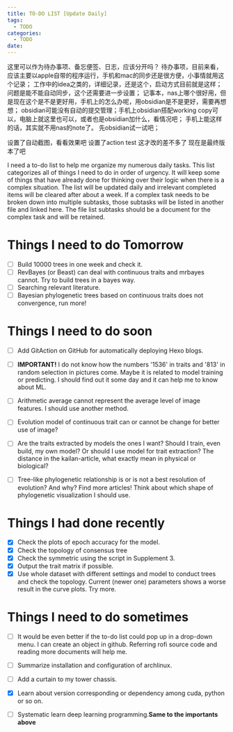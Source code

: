 ```yaml
---
title: TO-DO LIST [Update Daily]
tags:
  - TODO
categories:
  - TODO
date: 
---
```

这里可以作为待办事项、备忘便签、日志，应该分开吗？
待办事项，目前来看，应该主要以apple自带的程序运行，手机和mac的同步还是很方便，小事情就用这个记录；
工作中的idea之类的，详细记录，还是这个，启动方式目前就是这样；
问题是能不能自动同步，这个还需要进一步设置；
记事本，nas上哪个很好用，但是现在这个是不是更好用，手机上的怎么办呢，用obsidian是不是更好，需要再想想；
obsidian可能没有自动的提交管理；手机上obsidian搭配working copy可以，电脑上就这里也可以，或者也是obsidian加什么，看情况吧；
手机上能这样的话，其实就不用nas的note了。
先obsidian试一试吧；

设置了自动截图，看看效果吧
设置了action test 这才改的差不多了
现在是最终版本了吧



I need a to-do list to help me organize my numerous daily tasks. This list categorizes all of things  I need to do in order of urgency. It will keep some of things that have already done for thinking over their logic when there is a complex situation. The list will be updated daily and irrelevant completed items will be cleared after about a week. If a complex task needs to be broken down into multiple subtasks, those subtasks will be listed in another file and linked here. The file list subtasks should be a document for the complex task and will be retained.

# Things I need to do **Tomorrow**
 - [ ] Build 10000 trees in one week and check it.
 - [ ] RevBayes (or Beast) can deal with continuous traits and mrbayes cannot. Try to build trees in a bayes way.
- [ ] Searching relevant literature.
- [ ] Bayesian phylogenetic trees based on continuous traits does not convergence, run more!

# Things I need to do soon 

- [ ] Add GitAction on GitHub for automatically deploying Hexo blogs.
 - [ ] **IMPORTANT!** I do not know how the numbers '1536' in traits and '813' in random selection in pictures come. Maybe it is related to model training or predicting. I should find out it some day and it can help me to know about ML.  
 - [ ] Arithmetic average cannot represent the average level of image features. I should use another method.
- [ ]  Evolution model of continuous trait can or cannot be change for better use of image?
- [ ] Are the traits extracted by models the ones I want? Should I train, even build, my own model? Or should I use model for trait extraction? The distance in the kailan-article, what exactly mean in physical or biological?
- [ ] Tree-like phylogenetic relationship is or is not a best resolution of evolution? And why? Find more articles! Think about which shape of phylogenetic visualization I should use.



# Things I had done recently 
 - [x] Check the plots of epoch accuracy for the model. 
 - [x] Check the topology of consensus tree 
 - [x] Check the symmetric using the script in Supplement 3.
 - [x] Output the trait matrix if possible.
 - [x] Use whole dataset with different settings and model to conduct trees and check the topology. Current (newer one) parameters shows a worse result in the curve plots. Try more.
# Things I need to do sometimes
- [ ] It would be even better if the to-do list could pop up in a drop-down menu. I can create an object in github. Referring rofi source code and reading more documents will help me.
- [ ] Summarize installation and configuration of archlinux.
- [ ] Add a curtain to my tower chassis.
- [x] Learn about version corresponding or dependency among cuda, python or so on.
- [ ] Systematic learn deep learning programming.**Same to the importants above**

